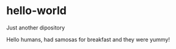 # hello-world
Just another dipository

Hello humans, had samosas for breakfast and they were yummy!
